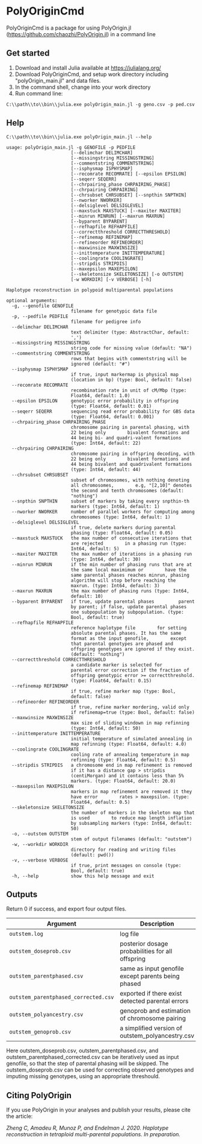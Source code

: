 # PolyOriginCmd

PolyOriginCmd is a package for using PolyOrigin.jl  (https://github.com/chaozhi/PolyOrigin.jl) in a command line

## Get started

1) Download and install Julia available at https://julialang.org/
2) Download PolyOriginCmd, and setup work directory including "polyOrigin_main.jl" and data files.
2) In the command shell, change into your work directory
3) Run command line:

```
C:\\path\\to\\bin\\julia.exe polyOrigin_main.jl -g geno.csv -p ped.csv
```

## Help
```
C:\\path\\to\\bin\\julia.exe polyOrigin_main.jl --help
```
```
usage: polyOrigin_main.jl -g GENOFILE -p PEDFILE
                        [--delimchar DELIMCHAR]
                        [--missingstring MISSINGSTRING]
                        [--commentstring COMMENTSTRING]
                        [--isphysmap ISPHYSMAP]
                        [--recomrate RECOMRATE] [--epsilon EPSILON]
                        [--seqerr SEQERR]
                        [--chrpairing_phase CHRPAIRING_PHASE]
                        [--chrpairing CHRPAIRING]
                        [--chrsubset CHRSUBSET] [--snpthin SNPTHIN]
                        [--nworker NWORKER]
                        [--delsiglevel DELSIGLEVEL]
                        [--maxstuck MAXSTUCK] [--maxiter MAXITER]
                        [--minrun MINRUN] [--maxrun MAXRUN]
                        [--byparent BYPARENT]
                        [--refhapfile REFHAPFILE]
                        [--correctthreshold CORRECTTHRESHOLD]
                        [--refinemap REFINEMAP]
                        [--refineorder REFINEORDER]
                        [--maxwinsize MAXWINSIZE]
                        [--inittemperature INITTEMPERATURE]
                        [--coolingrate COOLINGRATE]
                        [--stripdis STRIPDIS]
                        [--maxepsilon MAXEPSILON]
                        [--skeletonsize SKELETONSIZE] [-o OUTSTEM]
                        [-w WORKDIR] [-v VERBOSE] [-h]

Haplotype reconstruction in polypoid multiparental populations

optional arguments:
  -g, --genofile GENOFILE
                        filename for genotypic data file
  -p, --pedfile PEDFILE
                        filename for pedigree info
  --delimchar DELIMCHAR
                        text delimiter (type: AbstractChar, default:
                        ',')
  --missingstring MISSINGSTRING
                        string code for missing value (default: "NA")
  --commentstring COMMENTSTRING
                        rows that begins with commentstring will be
                        ignored (default: "#")
  --isphysmap ISPHYSMAP
                        if true, input markermap is physical map
                        (location in bp) (type: Bool, default: false)
  --recomrate RECOMRATE
                        recombination rate in unit of cM/Mbp (type:
                        Float64, default: 1.0)
  --epsilon EPSILON     genotypic error probability in offspring
                        (type: Float64, default: 0.01)
  --seqerr SEQERR       sequencing read error probability for GBS data
                        (type: Float64, default: 0.001)
  --chrpairing_phase CHRPAIRING_PHASE
                        chromosome pairing in parental phasing, with
                        22 being only        bivalent formations and
                        44 being bi- and quadri-valent formations
                        (type: Int64, default: 22)
  --chrpairing CHRPAIRING
                        chromosome pairing in offspring decoding, with
                        22 being only        bivalent formations and
                        44 being bivalent and quadrivalent formations
                        (type: Int64, default: 44)
  --chrsubset CHRSUBSET
                        subset of chromosomes, with nothing denoting
                        all chromosomes,        e.g, "[2,10]" denotes
                        the second and tenth chromosomes (default:
                        "nothing")
  --snpthin SNPTHIN     subset of markers by taking every snpthin-th
                        markers (type: Int64, default: 1)
  --nworker NWORKER     number of parallel workers for computing among
                        chromosomes (type: Int64, default: 1)
  --delsiglevel DELSIGLEVEL
                        if true, delete markers during parental
                        phasing (type: Float64, default: 0.05)
  --maxstuck MAXSTUCK   the max number of consecutive iterations that
                        are rejected        in a phasing run (type:
                        Int64, default: 5)
  --maxiter MAXITER     the max number of iterations in a phasing run
                        (type: Int64, default: 30)
  --minrun MINRUN       if the min number of phasing runs that are at
                        the same local maximimum or        have the
                        same parental phases reaches minrun, phasing
                        algorithm will stop before reaching the
                        maxrun. (type: Int64, default: 3)
  --maxrun MAXRUN       the max number of phasing runs (type: Int64,
                        default: 10)
  --byparent BYPARENT   if true, update parental phases         parent
                        by parent; if false, update parental phases
                        one subpopulation by subpopulation. (type:
                        Bool, default: true)
  --refhapfile REFHAPFILE
                        reference haplotype file        for setting
                        absolute parental phases. It has the same
                        format as the input genofile,        except
                        that parental genotypes are phased and
                        offspring genotypes are ignored if they exist.
                        (default: "nothing")
  --correctthreshold CORRECTTHRESHOLD
                        a candidate marker is selected for
                        parental error correction if the fraction of
                        offspring genotypic error >= correctthreshold.
                        (type: Float64, default: 0.15)
  --refinemap REFINEMAP
                        if true, refine marker map (type: Bool,
                        default: false)
  --refineorder REFINEORDER
                        if true, refine marker mordering, valid only
                        if refinemap=true (type: Bool, default: false)
  --maxwinsize MAXWINSIZE
                        max size of sliding windown in map refinning
                        (type: Int64, default: 50)
  --inittemperature INITTEMPERATURE
                        initial temperature of simulated annealing in
                        map refinning (type: Float64, default: 4.0)
  --coolingrate COOLINGRATE
                        cooling rate of annealing temperature in map
                        refinning (type: Float64, default: 0.5)
  --stripdis STRIPDIS   a chromosome end in map refinement is removed
                        if it has a distance gap > stripdis
                        (centiMorgan) and it contains less than 5%
                        markers. (type: Float64, default: 20.0)
  --maxepsilon MAXEPSILON
                        markers in map refinement are removed it they
                        have error        rates > maxepsilon. (type:
                        Float64, default: 0.5)
  --skeletonsize SKELETONSIZE
                        the number of markers in the skeleton map that
                        is used        to reduce map length inflation
                        by subsampling markers (type: Int64, default:
                        50)
  -o, --outstem OUTSTEM
                        stem of output filenames (default: "outstem")
  -w, --workdir WORKDIR
                        directory for reading and writing files
                        (default: pwd())
  -v, --verbose VERBOSE
                        if true, print messages on console (type:
                        Bool, default: true)
  -h, --help            show this help message and exit
```  



## Outputs


 Return 0 if success, and export four output files.
 
 Argument      |Description
------------- |----------------
```outstem.log```     |  log file
```outstem_doseprob.csv```     |  posterior dosage probabilities for all offspring
```outstem_parentphased.csv```     |  same as input genofile except parents being phased
```outstem_parentphased_corrected.csv```     |  exported if there exist detected parental errors
```outstem_polyancestry.csv```     |  genoprob and estimation of chromosome pairing 
```outstem_genoprob.csv```     |  a simplified version of outstem_polyancestry.csv

Here outstem_doseprob.csv, outstem_parentphased.csv, and outstem_parentphased_corrected.csv can be iteratively used as input genofile, so that the step of parental phasing will be skipped.  The outstem_doseprob.csv can be used for correcting observed genotypes and imputing missing genotypes, using an appropriate threshould. 

## Citing PolyOrigin

 If you use PolyOrigin in your analyses and publish your results, please cite the article:

  *Zheng C, Amadeu R, Munoz P, and Endelman J. 2020. Haplotype reconstruction in tetraploid multi-parental populations. In preparation.*
